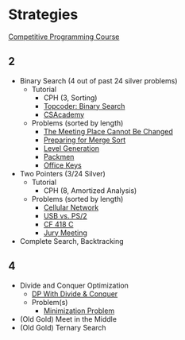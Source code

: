 # Strategies

[Competitive Programming Course](https://github.com/SuprDewd/T-414-AFLV/tree/master/04_problem_solving_paradigms)

## 2

  * Binary Search (4 out of past 24 silver problems)
    * Tutorial
      * CPH (3, Sorting)
      * [Topcoder: Binary Search](https://www.topcoder.com/community/data-science/data-science-tutorials/binary-search/)
      * [CSAcademy](https://csacademy.com/lesson/binary_search)
    * Problems (sorted by length)
      * [The Meeting Place Cannot Be Changed](http://codeforces.com/contest/782/problem/B) [](48)
      * [Preparing for Merge Sort](http://codeforces.com/contest/847/problem/B) [](53)
      * [Level Generation](http://codeforces.com/problemset/problem/818/F) [](54)
      * [Packmen](http://codeforces.com/contest/847/problem/E) [](57)
      * [Office Keys](http://codeforces.com/problemset/problem/830/A) [](60)
  * Two Pointers (3/24 Silver)
    * Tutorial
      * CPH (8, Amortized Analysis)
    * Problems (sorted by length)
      * [Cellular Network](http://codeforces.com/problemset/problem/702/C) [](48)
      * [USB vs. PS/2](http://codeforces.com/problemset/problem/762/B) [](53)
      * [CF 418 C](http://codeforces.com/problemset/problem/814/C) [](54)
      * [Jury Meeting](http://codeforces.com/problemset/problem/853/B) [](90)
  * Complete Search, Backtracking

## 4

  * Divide and Conquer Optimization
    * [DP With Divide & Conquer](http://codeforces.com/blog/entry/8219)
    * Problem(s)
      * [Minimization Problem](http://codeforces.com/contest/868/problem/F)
  * (Old Gold) Meet in the Middle 
  * (Old Gold) Ternary Search
